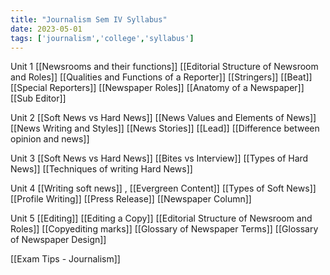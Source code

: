 ```yaml
---
title: "Journalism Sem IV Syllabus"
date: 2023-05-01
tags: ['journalism','college','syllabus']
---
```


Unit 1 
[[Newsrooms and their functions]]
[[Editorial Structure of Newsroom and Roles]]
[[Qualities and Functions of a Reporter]]
[[Stringers]]
[[Beat]]
[[Special Reporters]]
[[Newspaper Roles]]
[[Anatomy of a Newspaper]]
[[Sub Editor]]


Unit 2 
[[Soft News vs Hard News]]
[[News Values and Elements of News]]
[[News Writing and Styles]]
[[News Stories]]
[[Lead]]
[[Difference between opinion and news]]

Unit 3
[[Soft News vs Hard News]]
[[Bites vs Interview]]
[[Types of Hard News]]
[[Techniques of writing Hard News]]

Unit 4
[[Writing soft news]] , [[Evergreen Content]]
[[Types of Soft News]] 
[[Profile Writing]]
[[Press Release]]
[[Newspaper Column]]

Unit 5 
[[Editing]]
[[Editing a Copy]]
[[Editorial Structure of Newsroom and Roles]]
[[Copyediting marks]]
[[Glossary of Newspaper Terms]]
[[Glossary of Newspaper Design]]

[[Exam Tips - Journalism]]